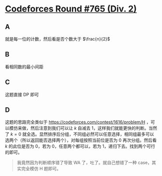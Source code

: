 # [Codeforces Round #765 (Div. 2)](https://codeforces.com/contest/1625)

## A

就是每一位的计数，然后看是否个数大于 $\frac{n}{2}$

## B

看相同数的最小间距

## C

这题直接 DP 即可


## D

这题的思路完全类似于 <https://codeforces.com/contest/1616/problem/H> ，可以模仿来做，然后注意到我们可以让 $k$ 自减去 1，这样我们就能更快的判断。当然了 $k = 0$ 就全选。显然排序后分组，不同组必然可以任意选择，相同组最多可以选两个（所以返回能否选择两个），对每组按照当前位是否为 0 再次分组。然后看 $k$ 的此位是否为 0，若为 0，任意两个都可以，若为 1，递归下去。找到两个可行的即可。

> 我竟然因为判断顺序错了导致 WA 了，吐了。就自己想错了一种 case，其实完全模仿 H 题即可。
